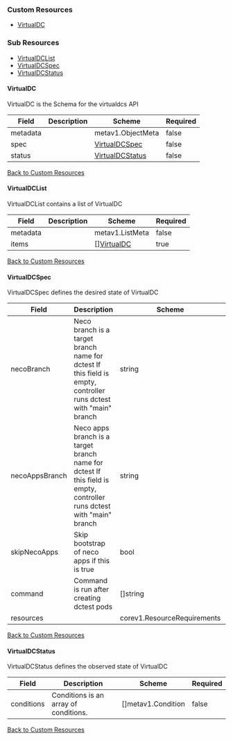 
### Custom Resources

* [VirtualDC](#virtualdc)

### Sub Resources

* [VirtualDCList](#virtualdclist)
* [VirtualDCSpec](#virtualdcspec)
* [VirtualDCStatus](#virtualdcstatus)

#### VirtualDC

VirtualDC is the Schema for the virtualdcs API

| Field | Description | Scheme | Required |
| ----- | ----------- | ------ | -------- |
| metadata |  | metav1.ObjectMeta | false |
| spec |  | [VirtualDCSpec](#virtualdcspec) | false |
| status |  | [VirtualDCStatus](#virtualdcstatus) | false |

[Back to Custom Resources](#custom-resources)

#### VirtualDCList

VirtualDCList contains a list of VirtualDC

| Field | Description | Scheme | Required |
| ----- | ----------- | ------ | -------- |
| metadata |  | metav1.ListMeta | false |
| items |  | [][VirtualDC](#virtualdc) | true |

[Back to Custom Resources](#custom-resources)

#### VirtualDCSpec

VirtualDCSpec defines the desired state of VirtualDC

| Field | Description | Scheme | Required |
| ----- | ----------- | ------ | -------- |
| necoBranch | Neco branch is a target branch name for dctest If this field is empty, controller runs dctest with \"main\" branch | string | false |
| necoAppsBranch | Neco apps branch is a target branch name for dctest If this field is empty, controller runs dctest with \"main\" branch | string | false |
| skipNecoApps | Skip bootstrap of neco apps if this is true | bool | false |
| command | Command is run after creating dctest pods | []string | false |
| resources |  | corev1.ResourceRequirements | false |

[Back to Custom Resources](#custom-resources)

#### VirtualDCStatus

VirtualDCStatus defines the observed state of VirtualDC

| Field | Description | Scheme | Required |
| ----- | ----------- | ------ | -------- |
| conditions | Conditions is an array of conditions. | []metav1.Condition | false |

[Back to Custom Resources](#custom-resources)
